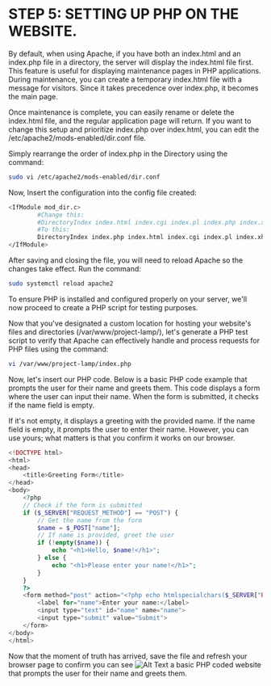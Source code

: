 # STEP 5: SETTING UP PHP ON THE WEBSITE.

By default, when using Apache, if you have both an index.html and an index.php file in a directory, the server will display the index.html file first. This feature is useful for displaying maintenance pages in PHP applications. During maintenance, you can create a temporary index.html file with a message for visitors. Since it takes precedence over index.php, it becomes the main page.

Once maintenance is complete, you can easily rename or delete the index.html file, and the regular application page will return. If you want to change this setup and prioritize index.php over index.html, you can edit the /etc/apache2/mods-enabled/dir.conf file. 

Simply rearrange the order of index.php in the Directory using the command:

```bash
sudo vi /etc/apache2/mods-enabled/dir.conf
```
Now, Insert the configuration into the config file created:
```bash
<IfModule mod_dir.c>
        #Change this:
        #DirectoryIndex index.html index.cgi index.pl index.php index.xhtml index.htm
        #To this:
        DirectoryIndex index.php index.html index.cgi index.pl index.xhtml index.htm
</IfModule>
```
After saving and closing the file, you will need to reload Apache so the changes take effect. Run the command:
```bash
sudo systemctl reload apache2
```
To ensure PHP is installed and configured properly on your server, we'll now proceed to create a PHP script for testing purposes.


Now that you've designated a custom location for hosting your website's files and directories (/var/www/project-lamp/), let's generate a PHP test script to verify that Apache can effectively handle and process requests for PHP files using the command:

```bash
vi /var/www/project-lamp/index.php
```

Now, let's insert our PHP code. Below is a basic PHP code example that prompts the user for their name and greets them. This code displays a form where the user can input their name. When the form is submitted, it checks if the name field is empty. 

If it's not empty, it displays a greeting with the provided name. If the name field is empty, it prompts the user to enter their name. However, you can use yours; what matters is that you confirm it works on our browser.
```php
<!DOCTYPE html>
<html>
<head>
    <title>Greeting Form</title>
</head>
<body>
    <?php
    // Check if the form is submitted
    if ($_SERVER["REQUEST_METHOD"] == "POST") {
        // Get the name from the form
        $name = $_POST["name"];
        // If name is provided, greet the user
        if (!empty($name)) {
            echo "<h1>Hello, $name!</h1>";
        } else {
            echo "<h1>Please enter your name!</h1>";
        }
    }
    ?>
    <form method="post" action="<?php echo htmlspecialchars($_SERVER["PHP_SELF"]);?>">
        <label for="name">Enter your name:</label>
        <input type="text" id="name" name="name">
        <input type="submit" value="Submit">
    </form>
</body>
</html>
```

Now that the moment of truth has arrived, save the file and refresh your browser page to confirm you can see ![Alt Text](https://imgur.com/a/7IqDIhf)
a basic PHP coded website that prompts the user for their name and greets them. 

